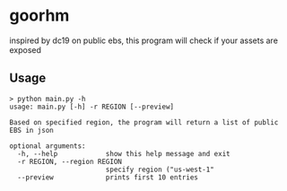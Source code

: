# goorhm
inspired by dc19 on public ebs, this program will check if your assets are exposed

## Usage
```
> python main.py -h
usage: main.py [-h] -r REGION [--preview]

Based on specified region, the program will return a list of public EBS in json

optional arguments:
  -h, --help            show this help message and exit
  -r REGION, --region REGION
                        specify region ("us-west-1"
  --preview             prints first 10 entries
```